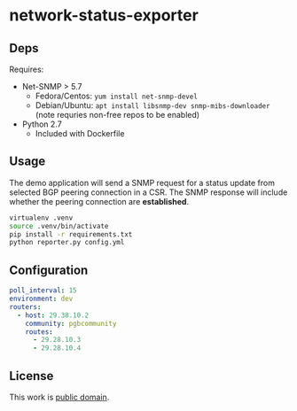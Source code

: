 # network-status-exporter

## Deps

Requires:
* Net-SNMP > 5.7 
  * Fedora/Centos: `yum install net-snmp-devel`
  * Debian/Ubuntu: `apt install libsnmp-dev snmp-mibs-downloader` (note requries non-free repos to be enabled)
* Python 2.7
  * Included with Dockerfile

## Usage

The demo application will send a SNMP request for a status update from selected BGP peering connection in a CSR. The SNMP response will include whether the peering connection are **established**.

```bash
virtualenv .venv
source .venv/bin/activate
pip install -r requirements.txt
python reporter.py config.yml
```

## Configuration

```yaml
poll_interval: 15
environment: dev
routers:
  - host: 29.38.10.2
    community: pgbcommunity
    routes:
      - 29.28.10.3
      - 29.28.10.4
```

## License

This work is [public domain](https://creativecommons.org/publicdomain/zero/1.0/).

